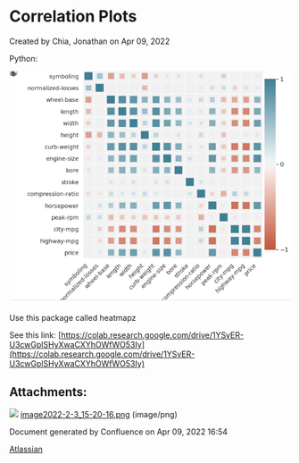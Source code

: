 Correlation Plots
==========================================

Created by Chia, Jonathan on Apr 09, 2022

  

Python:

![](attachments/95650170/95650171.png)

Use this package called heatmapz

See this link: [https://colab.research.google.com/drive/1YSvER-U3cwGplSHyXwaCXYhOWfWO53Iy](https://colab.research.google.com/drive/1YSvER-U3cwGplSHyXwaCXYhOWfWO53Iy)

Attachments:
------------

![](images/icons/bullet_blue.gif) [image2022-2-3\_15-20-16.png](attachments/95650170/95650171.png) (image/png)  

Document generated by Confluence on Apr 09, 2022 16:54

[Atlassian](http://www.atlassian.com/)
